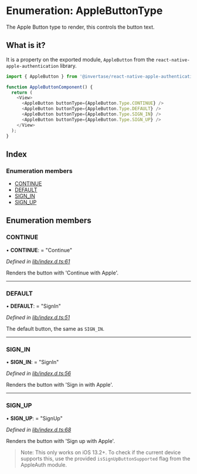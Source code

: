 # Enumeration: AppleButtonType

The Apple Button type to render, this controls the button text.

## What is it?

It is a property on the exported module, `AppleButton` from the `react-native-apple-authentication` library.

```js
import { AppleButton } from '@invertase/react-native-apple-authentication';

function AppleButtonComponent() {
  return (
    <View>
      <AppleButton buttonType={AppleButton.Type.CONTINUE} />
      <AppleButton buttonType={AppleButton.Type.DEFAULT} />
      <AppleButton buttonType={AppleButton.Type.SIGN_IN} />
      <AppleButton buttonType={AppleButton.Type.SIGN_UP} />
    </View>
  );
}
```

## Index

### Enumeration members

- [CONTINUE](_lib_index_d_.rnappleauth.applebuttontype.md#continue)
- [DEFAULT](_lib_index_d_.rnappleauth.applebuttontype.md#default)
- [SIGN_IN](_lib_index_d_.rnappleauth.applebuttontype.md#sign_in)
- [SIGN_UP](_lib_index_d_.rnappleauth.applebuttontype.md#sign_up)

## Enumeration members

### CONTINUE

• **CONTINUE**: = "Continue"

_Defined in [lib/index.d.ts:61](https://github.com/invertase/react-native-apple-authentication/blob/2b75721d/lib/index.d.ts#L61)_

Renders the button with 'Continue with Apple'.

---

### DEFAULT

• **DEFAULT**: = "SignIn"

_Defined in [lib/index.d.ts:51](https://github.com/invertase/react-native-apple-authentication/blob/2b75721d/lib/index.d.ts#L51)_

The default button, the same as `SIGN_IN`.

---

### SIGN_IN

• **SIGN_IN**: = "SignIn"

_Defined in [lib/index.d.ts:56](https://github.com/invertase/react-native-apple-authentication/blob/2b75721d/lib/index.d.ts#L56)_

Renders the button with 'Sign in with Apple'.

---

### SIGN_UP

• **SIGN_UP**: = "SignUp"

_Defined in [lib/index.d.ts:68](https://github.com/invertase/react-native-apple-authentication/blob/2b75721d/lib/index.d.ts#L68)_

Renders the button with 'Sign up with Apple'.

> Note: This only works on iOS 13.2+. To check if the current device supports this, use the
> provided `isSignUpButtonSupported` flag from the AppleAuth module.

